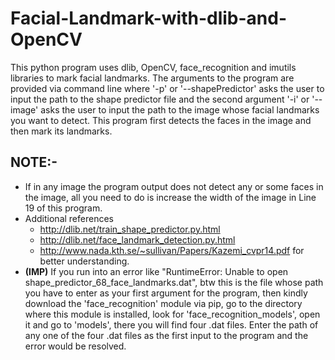 # Facial-Landmark-with-dlib-and-OpenCV
This python program uses dlib, OpenCV, face_recognition and imutils libraries to mark facial landmarks. The arguments to the program are provided via command line where '-p' or '--shapePredictor' asks the user to input the path to the shape predictor file and the second argument '-i' or '--image' asks the user to input the path to the image whose facial landmarks you want to detect. This program first detects the faces in the image and then mark its landmarks.

## NOTE:-
 - If in any image the program output does not detect any or some faces in the image, all you need to do is increase the width of the image in Line 19 of this program.
 - Additional references 
    - http://dlib.net/train_shape_predictor.py.html 
    - http://dlib.net/face_landmark_detection.py.html 
    - http://www.nada.kth.se/~sullivan/Papers/Kazemi_cvpr14.pdf for better understanding.
 - <b>(IMP)</b> If you run into an error like "RuntimeError: Unable to open shape_predictor_68_face_landmarks.dat", btw this is the file whose path you have to enter as your first argument for the program, then kindly download the 'face_recognition' module via pip, go to the directory where this module is installed, look for 'face_recognition_models', open it and go to 'models', there you will find four .dat files. Enter the path of any one of the four .dat files as the first input to the program and the error would be resolved.
 
 
 
 
